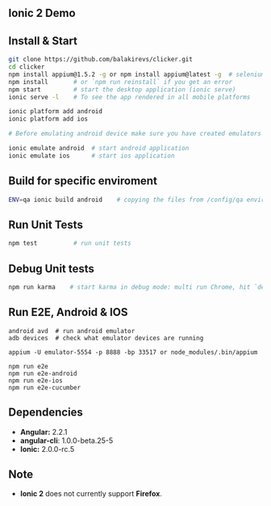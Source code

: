 ## Ionic 2 Demo

## Install & Start

```bash
git clone https://github.com/balakirevs/clicker.git
cd clicker
npm install appium@1.5.2 -g or npm install appium@latest -g  # selenium server for mobile devices
npm install       # or `npm run reinstall` if you get an error
npm start         # start the desktop application (ionic serve)
ionic serve -l    # To see the app rendered in all mobile platforms

ionic platform add android
ionic platform add ios

# Before emulating android device make sure you have created emulators based on platform 4.4.2 and API level 19.

ionic emulate android  # start android application
ionic emulate ios      # start ios application
```

## Build for specific enviroment
```bash
ENV=qa ionic build android    # copying the files from /config/qa enviroment
```

## Run Unit Tests
```bash
npm test          # run unit tests
```

## Debug Unit tests
```bash
npm run karma    # start karma in debug mode: multi run Chrome, hit `debug` to get going.
```

## Run E2E, Android & IOS
```
android avd  # run android emulator
adb devices  # check what emulator devices are running

appium -U emulator-5554 -p 8888 -bp 33517 or node_modules/.bin/appium

npm run e2e
npm run e2e-android
npm run e2e-ios
npm run e2e-cucumber
```

## Dependencies

* **Angular:** 2.2.1
* **angular-cli**: 1.0.0-beta.25-5
* **Ionic:** 2.0.0-rc.5

## Note

* **Ionic 2** does not currently support **Firefox**.
